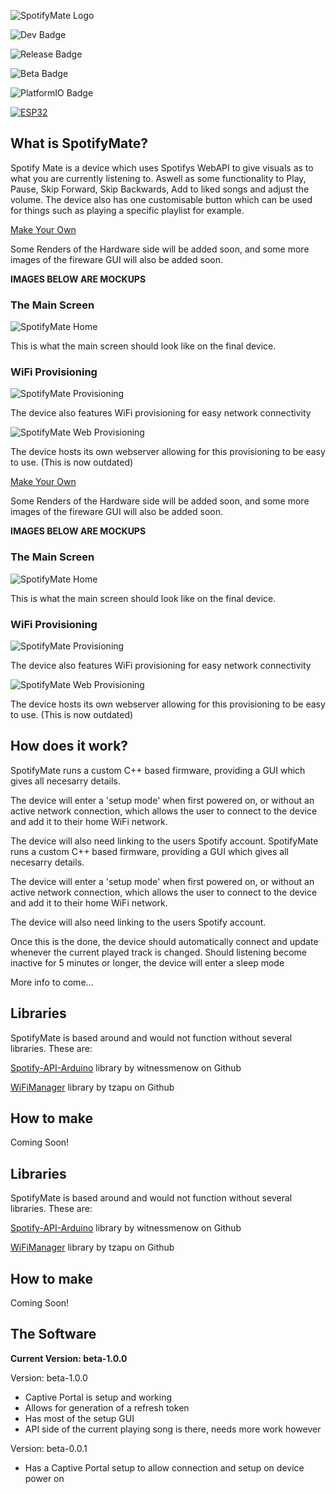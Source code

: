 ![SpotifyMate Logo](https://github.com/Harry-Skerritt/SpotifyMate/blob/main/assets/sm_logo_full.png)

![Dev Badge](https://img.shields.io/badge/IN_DEVELOPMENT-green)


![Release Badge](https://img.shields.io/badge/Release-Pending-blue)

![Beta Badge](https://img.shields.io/badge/beta-v1.0.0-dark_green)

![PlatformIO Badge](https://img.shields.io/badge/Built_with-PlatformIO-orange)

[![ESP32](https://img.shields.io/badge/ESP-32-000000?labelColor=%23CC101F)](https://www.espressif.com/en/products/socs/esp32)


## What is SpotifyMate?
Spotify Mate is a device which uses Spotifys WebAPI to give visuals as to what you are currently listening to. Aswell as some functionality to Play, Pause, Skip Forward, Skip Backwards, Add to liked songs and adjust the volume. The device also has one customisable button which can be used for things such as playing a specific playlist for example.

[Make Your Own](https://github.com/Harry-Skerritt/SpotifyMate?tab=readme-ov-file#how-to-make)

Some Renders of the Hardware side will be added soon, and some more images of the fireware GUI will also be added soon.

**IMAGES BELOW ARE MOCKUPS**

### The Main Screen
![SpotifyMate Home](https://github.com/Harry-Skerritt/SpotifyMate/blob/main/assets/mock_main_screen.png)

This is what the main screen should look like on the final device.

### WiFi Provisioning
![SpotifyMate Provisioning](https://github.com/Harry-Skerritt/SpotifyMate/blob/main/assets/mock_provisioning.png)

The device also features WiFi provisioning for easy network connectivity

![SpotifyMate Web Provisioning](https://github.com/Harry-Skerritt/SpotifyMate/blob/main/assets/provisioning_web.png)

The device hosts its own webserver allowing for this provisioning to be easy to use. (This is now outdated)


[Make Your Own](https://github.com/Harry-Skerritt/SpotifyMate?tab=readme-ov-file#how-to-make)

Some Renders of the Hardware side will be added soon, and some more images of the fireware GUI will also be added soon.

**IMAGES BELOW ARE MOCKUPS**

### The Main Screen
![SpotifyMate Home](https://github.com/Harry-Skerritt/SpotifyMate/blob/main/assets/mock_main_screen.png)

This is what the main screen should look like on the final device.

### WiFi Provisioning
![SpotifyMate Provisioning](https://github.com/Harry-Skerritt/SpotifyMate/blob/main/assets/mock_provisioning.png)

The device also features WiFi provisioning for easy network connectivity

![SpotifyMate Web Provisioning](https://github.com/Harry-Skerritt/SpotifyMate/blob/main/assets/provisioning_web.png)

The device hosts its own webserver allowing for this provisioning to be easy to use. (This is now outdated)


## How does it work?
SpotifyMate runs a custom C++ based firmware, providing a GUI which gives all necesarry details. 

The device will enter a 'setup mode' when first powered on, or without an active network connection, which allows the user to connect to the device and add it to their home WiFi network. 

The device will also need linking to the users Spotify account.
SpotifyMate runs a custom C++ based firmware, providing a GUI which gives all necesarry details. 

The device will enter a 'setup mode' when first powered on, or without an active network connection, which allows the user to connect to the device and add it to their home WiFi network. 

The device will also need linking to the users Spotify account.

Once this is the done, the device should automatically connect and update whenever the current played track is changed. Should listening become inactive for 5 minutes or longer, the device will enter a sleep mode

More info to come...

## Libraries
SpotifyMate is based around and would not function without several libraries. These are:

[Spotify-API-Arduino](https://github.com/witnessmenow/spotify-api-arduino) library by witnessmenow on Github

[WiFiManager](https://github.com/tzapu/WiFiManager) library by tzapu on Github




## How to make
Coming Soon!

## Libraries
SpotifyMate is based around and would not function without several libraries. These are:

[Spotify-API-Arduino](https://github.com/witnessmenow/spotify-api-arduino) library by witnessmenow on Github

[WiFiManager](https://github.com/tzapu/WiFiManager) library by tzapu on Github




## How to make
Coming Soon!

## The Software
**Current Version: beta-1.0.0**

Version: beta-1.0.0
- Captive Portal is setup and working
- Allows for generation of a refresh token
- Has most of the setup GUI
- API side of the current playing song is there, needs more work however



Version: beta-0.0.1
- Has a Captive Portal setup to allow connection and setup on device power on

